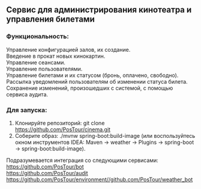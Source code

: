 ## Сервис для администрирования кинотеатра и управления билетами

### Функциональность:

Управление конфигурацией залов, их создание.<br />
Введение в прокат новых кинокартин.<br />
Управление сеансами.<br />
Управление пользователями.<br />
Управление билетами и их статусом (бронь, оплачено, свободно).<br />
Рассылка уведомлений пользователям об изменении статуса билета.<br />
Сохранение изменений, произошедших с системой, с помощью сервиса аудита.<br />

### Для запуска:

1. Клонируйте репозиторий: git clone https://github.com/PosTour/cinema.git
2. Соберите образ: ./mvnw spring-boot:build-image (или воспользуйтесь окном инструментов IDEA:
   Maven -> weather -> Plugins -> spring-boot -> spring-boot:build-image).

Подразумевается интеграция со следующими сервисами:<br />
https://github.com/PosTour/bot<br />
https://github.com/PosTour/audit<br />
https://github.com/PosTour/environment//github.com/PosTour/weather_bot
